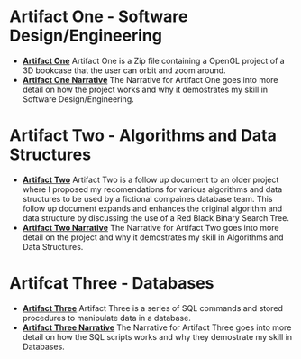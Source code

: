 # Artifact One - Software Design/Engineering
- **[Artifact One](https://github.com/Tyler-Beckham/TylerBeckham.github.io/blob/gh-pages/CS%20499%20Artifact%20One.zip)**
Artifact One is a Zip file containing a OpenGL project of a 3D bookcase that the user can orbit and zoom around.
- **[Artifact One Narrative](https://github.com/Tyler-Beckham/TylerBeckham.github.io/blob/gh-pages/CS%20499%20Artifact%20One%20Narrative.docx)**
The Narrative for Artifact One goes into more detail on how the project works and why it demostrates my skill in Software Design/Engineering.

# Artifact Two - Algorithms and Data Structures
- **[Artifact Two](https://github.com/Tyler-Beckham/TylerBeckham.github.io/blob/gh-pages/CS%20499%20Artifact%20Two.docx)**
Artifact Two is a follow up document to an older project where I proposed my recomendations for various algorithms and data structures to be used by a fictional compaines database team. This follow up document expands and enhances the original algorithm and data structure by discussing the use of a Red Black Binary Search Tree.
- **[Artifact Two Narrative](https://github.com/Tyler-Beckham/TylerBeckham.github.io/blob/gh-pages/CS%20499%20Artifact%20Two%20Narrative.docx)**
The Narrative for Artifact Two goes into more detail on the project and why it demostrates my skill in Algorithms and Data Structures.

# Artifcat Three - Databases
- **[Artifact Three](https://github.com/Tyler-Beckham/TylerBeckham.github.io/blob/gh-pages/Artifact%20Three.sql)**
Artifact Three is a series of SQL commands and stored procedures to manipulate data in a database.
- **[Artifact Three Narrative](https://github.com/Tyler-Beckham/TylerBeckham.github.io/blob/gh-pages/CS%20499%20Artifact%20Three%20Narrative.docx)**
The Narrative for Artifact Three goes into more detail on how the SQL scripts works and why they demostrate my skill in Databases.
